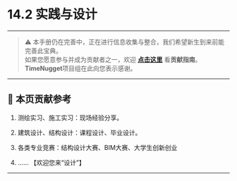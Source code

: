 # 14.2 实践与设计

---

> ⚠️ 本手册仍在完善中，正在进行信息收集与整合，我们希望新生到来前能完善此宝典。  
> 如果您愿意参与并成为贡献者之一，欢迎 **[点击这里](/CONTRIBUTING)** 看**贡献指南**。  
> **TimeNugget**项目组在此向您表示感谢。  

---

## 📌 本页贡献参考

1. 测绘实习、施工实习：现场经验分享。

2. 建筑设计、结构设计：课程设计、毕业设计。

3. 各类专业竞赛：结构设计大赛、BIM大赛、大学生创新创业

4. ……  【欢迎您来“设计”】

---
